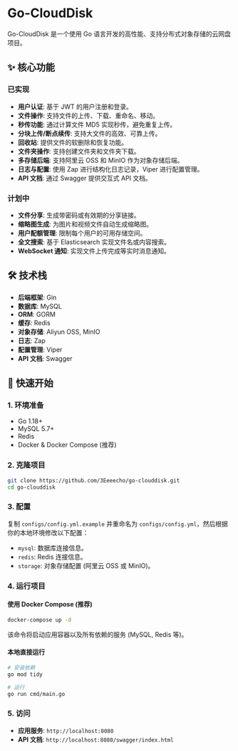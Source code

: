 # Go-CloudDisk

Go-CloudDisk 是一个使用 Go 语言开发的高性能、支持分布式对象存储的云网盘项目。

## ✨ 核心功能

### 已实现
- **用户认证**: 基于 JWT 的用户注册和登录。
- **文件操作**: 支持文件的上传、下载、重命名、移动。
- **秒传功能**: 通过计算文件 MD5 实现秒传，避免重复上传。
- **分块上传/断点续传**: 支持大文件的高效、可靠上传。
- **回收站**: 提供文件的软删除和恢复功能。
- **文件夹操作**: 支持创建文件夹和文件夹下载。
- **多存储后端**: 支持阿里云 OSS 和 MinIO 作为对象存储后端。
- **日志与配置**: 使用 Zap 进行结构化日志记录，Viper 进行配置管理。
- **API 文档**: 通过 Swagger 提供交互式 API 文档。

### 计划中
- **文件分享**: 生成带密码或有效期的分享链接。
- **缩略图生成**: 为图片和视频文件自动生成缩略图。
- **用户配额管理**: 限制每个用户的可用存储空间。
- **全文搜索**: 基于 Elasticsearch 实现文件名或内容搜索。
- **WebSocket 通知**: 实现文件上传完成等实时消息通知。

## 🛠️ 技术栈

- **后端框架**: Gin
- **数据库**: MySQL
- **ORM**: GORM
- **缓存**: Redis
- **对象存储**: Aliyun OSS, MinIO
- **日志**: Zap
- **配置管理**: Viper
- **API 文档**: Swagger

## 🚀 快速开始

### 1. 环境准备
- Go 1.18+
- MySQL 5.7+
- Redis
- Docker & Docker Compose (推荐)

### 2. 克隆项目
```bash
git clone https://github.com/3Eeeecho/go-clouddisk.git
cd go-clouddisk
```

### 3. 配置
复制 `configs/config.yml.example` 并重命名为 `configs/config.yml`，然后根据你的本地环境修改以下配置：
- `mysql`: 数据库连接信息。
- `redis`: Redis 连接信息。
- `storage`: 对象存储配置 (阿里云 OSS 或 MinIO)。

### 4. 运行项目

#### 使用 Docker Compose (推荐)
```bash
docker-compose up -d
```
该命令将启动应用容器以及所有依赖的服务 (MySQL, Redis 等)。

#### 本地直接运行
```bash
# 安装依赖
go mod tidy

# 运行
go run cmd/main.go
```

### 5. 访问
- **应用服务**: `http://localhost:8080`
- **API 文档**: `http://localhost:8080/swagger/index.html`
